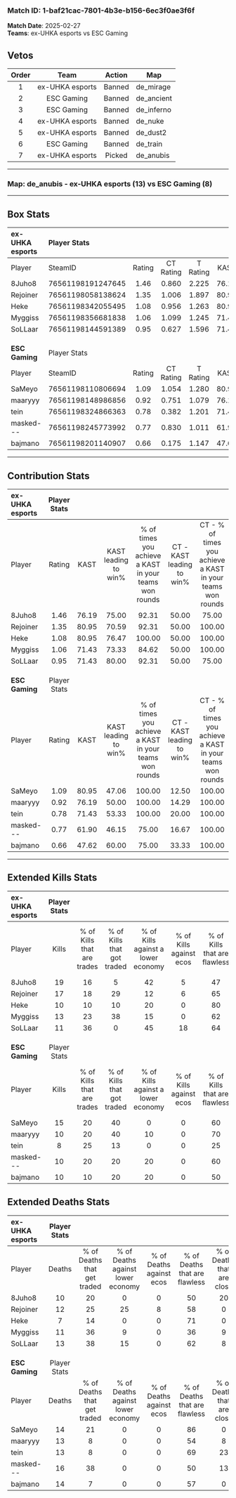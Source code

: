 ### Match ID: 1-baf21cac-7801-4b3e-b156-6ec3f0ae3f6f  
**Match Date**: 2025-02-27  
**Teams**: ex-UHKA esports vs ESC Gaming  

## Vetos  

| Order | Team | Action | Map |
| :---: | :--: | :----: | --- |
| 1 | ex-UHKA esports | Banned | de_mirage |
| 2 | ESC Gaming | Banned | de_ancient |
| 3 | ESC Gaming | Banned | de_inferno |
| 4 | ex-UHKA esports | Banned | de_nuke |
| 5 | ex-UHKA esports | Banned | de_dust2 |
| 6 | ESC Gaming | Banned | de_train |
| 7 | ex-UHKA esports | Picked | de_anubis |

---  

### **Map**: de_anubis - ex-UHKA esports (13) vs ESC Gaming (8)  
---  

## Box Stats  

| **ex-UHKA esports** | Player Stats      |        |           |          |       |      |       |         |        |      |     |
| :- | :- | :-: | :-: | :-: | :-: | :-: | :-: | :-: | :-: | :-: | :-: |
| Player              | SteamID           | Rating | CT Rating | T Rating | KAST  | ADR  | Kills | Assists | Deaths | K/D  | HS% |
| 8Juho8              | 76561198191247645 |  1.46  |   0.860   |  2.225   | 76.19 | 93.4 |  19   |    3    |   10   | 1.90 | 42  |
| Rejoiner            | 76561198058138624 |  1.35  |   1.006   |  1.897   | 80.95 | 89.9 |  17   |    4    |   12   | 1.42 | 52  |
| Heke                | 76561198342055495 |  1.08  |   0.956   |  1.263   | 80.95 | 49.1 |  10   |    7    |   7    | 1.43 | 10  |
| Myggiss             | 76561198356681838 |  1.06  |   1.099   |  1.245   | 71.43 | 60.2 |  13   |    7    |   11   | 1.18 | 46  |
| SoLLaar             | 76561198144591389 |  0.95  |   0.627   |  1.596   | 71.43 | 70.0 |  11   |    5    |   13   | 0.85 | 36  |
|                     |                   |        |           |          |       |      |       |         |        |      |     |
|                     |                   |        |           |          |       |      |       |         |        |      |     |
|                     |                   |        |           |          |       |      |       |         |        |      |     |
| **ESC Gaming**      | Player Stats      |        |           |          |       |      |       |         |        |      |     |
| Player              | SteamID           | Rating | CT Rating | T Rating | KAST  | ADR  | Kills | Assists | Deaths | K/D  | HS% |
| SaMeyo              | 76561198110806694 |  1.09  |   1.054   |  1.280   | 80.95 | 50.7 |  15   |    2    |   14   | 1.07 | 26  |
| maaryyy             | 76561198148986856 |  0.92  |   0.751   |  1.079   | 76.19 | 62.6 |  10   |    4    |   13   | 0.77 | 80  |
| tein                | 76561198324866363 |  0.78  |   0.382   |  1.201   | 71.43 | 57.3 |   8   |    4    |   13   | 0.62 | 62  |
| masked---           | 76561198245773992 |  0.77  |   0.830   |  1.011   | 61.90 | 71.8 |  10   |    5    |   16   | 0.63 | 70  |
| bajmano             | 76561198201140907 |  0.66  |   0.175   |  1.147   | 47.62 | 57.2 |  10   |    2    |   14   | 0.71 | 50  |
---  

## Contribution Stats  

| **ex-UHKA esports** | Player Stats |       |                      |                                                        |                           |                                                             |                          |                                                            |
| :- | :-: | :-: | :-: | :-: | :-: | :-: | :-: | :-: |
| Player              |    Rating    | KAST  | KAST leading to win% | % of times you achieve a KAST in your teams won rounds | CT - KAST leading to win% | CT - % of times you achieve a KAST in your teams won rounds | T - KAST leading to win% | T - % of times you achieve a KAST in your teams won rounds |
| 8Juho8              |     1.46     | 76.19 |        75.00         |                         92.31                          |           50.00           |                            75.00                            |          90.00           |                           100.00                           |
| Rejoiner            |     1.35     | 80.95 |        70.59         |                         92.31                          |           50.00           |                           100.00                            |          88.89           |                           88.89                            |
| Heke                |     1.08     | 80.95 |        76.47         |                         100.00                         |           50.00           |                           100.00                            |          100.00          |                           100.00                           |
| Myggiss             |     1.06     | 71.43 |        73.33         |                         84.62                          |           50.00           |                           100.00                            |          100.00          |                           77.78                            |
| SoLLaar             |     0.95     | 71.43 |        80.00         |                         92.31                          |           50.00           |                            75.00                            |          100.00          |                           100.00                           |
|                     |              |       |                      |                                                        |                           |                                                             |                          |                                                            |
|                     |              |       |                      |                                                        |                           |                                                             |                          |                                                            |
|                     |              |       |                      |                                                        |                           |                                                             |                          |                                                            |
| **ESC Gaming**      | Player Stats |       |                      |                                                        |                           |                                                             |                          |                                                            |
| Player              |    Rating    | KAST  | KAST leading to win% | % of times you achieve a KAST in your teams won rounds | CT - KAST leading to win% | CT - % of times you achieve a KAST in your teams won rounds | T - KAST leading to win% | T - % of times you achieve a KAST in your teams won rounds |
| SaMeyo              |     1.09     | 80.95 |        47.06         |                         100.00                         |           12.50           |                           100.00                            |          77.78           |                           100.00                           |
| maaryyy             |     0.92     | 76.19 |        50.00         |                         100.00                         |           14.29           |                           100.00                            |          77.78           |                           100.00                           |
| tein                |     0.78     | 71.43 |        53.33         |                         100.00                         |           20.00           |                           100.00                            |          70.00           |                           100.00                           |
| masked---           |     0.77     | 61.90 |        46.15         |                         75.00                          |           16.67           |                           100.00                            |          71.43           |                           71.43                            |
| bajmano             |     0.66     | 47.62 |        60.00         |                         75.00                          |           33.33           |                           100.00                            |          71.43           |                           71.43                            |
---  

## Extended Kills Stats  

| **ex-UHKA esports** | Player Stats |                            |                            |                                    |                         |                              |                                 |                                       |                    |           |
| :- | :-: | :-: | :-: | :-: | :-: | :-: | :-: | :-: | :-: | :-: |
| Player              |    Kills     | % of Kills that are trades | % of Kills that got traded | % of Kills against a lower economy | % of Kills against ecos | % of Kills that are flawless | % of Kills that are close duels | % of Kills that are assisted by flash | Pistol Round Kills | AWP Kills |
| 8Juho8              |      19      |             16             |             5              |                 42                 |            5            |              47              |               11                |                   5                   |         0          |     3     |
| Rejoiner            |      17      |             18             |             29             |                 12                 |            6            |              65              |               18                |                   6                   |         1          |     0     |
| Heke                |      10      |             10             |             10             |                 20                 |            0            |              80              |               10                |                   0                   |         5          |     0     |
| Myggiss             |      13      |             23             |             38             |                 15                 |            0            |              62              |                0                |                   8                   |         0          |     2     |
| SoLLaar             |      11      |             36             |             0              |                 45                 |           18            |              64              |                0                |                   0                   |         0          |     0     |
|                     |              |                            |                            |                                    |                         |                              |                                 |                                       |                    |           |
|                     |              |                            |                            |                                    |                         |                              |                                 |                                       |                    |           |
|                     |              |                            |                            |                                    |                         |                              |                                 |                                       |                    |           |
| **ESC Gaming**      | Player Stats |                            |                            |                                    |                         |                              |                                 |                                       |                    |           |
| Player              |    Kills     | % of Kills that are trades | % of Kills that got traded | % of Kills against a lower economy | % of Kills against ecos | % of Kills that are flawless | % of Kills that are close duels | % of Kills that are assisted by flash | Pistol Round Kills | AWP Kills |
| SaMeyo              |      15      |             20             |             40             |                 0                  |            0            |              60              |                7                |                   0                   |         7          |     3     |
| maaryyy             |      10      |             20             |             40             |                 10                 |            0            |              70              |               10                |                  20                   |         0          |     1     |
| tein                |      8       |             25             |             13             |                 0                  |            0            |              25              |                0                |                   0                   |         0          |     1     |
| masked---           |      10      |             20             |             20             |                 20                 |            0            |              60              |               20                |                  10                   |         0          |     1     |
| bajmano             |      10      |             10             |             20             |                 20                 |            0            |              50              |                0                |                   0                   |         0          |     2     |
## Extended Deaths Stats  

| **ex-UHKA esports** | Player Stats |                             |                                   |                          |                               |                            |                           |               |
| :- | :-: | :-: | :-: | :-: | :-: | :-: | :-: | :-: |
| Player              |    Deaths    | % of Deaths that get traded | % of Deaths against lower economy | % of Deaths against ecos | % of Deaths that are flawless | % of Deaths that are close | % of Deaths while blinded | Deaths to AWP |
| 8Juho8              |      10      |             20              |                 0                 |            0             |              50               |             20             |             0             |       0       |
| Rejoiner            |      12      |             25              |                25                 |            8             |              58               |             0              |             0             |       2       |
| Heke                |      7       |             14              |                 0                 |            0             |              71               |             0              |             0             |       2       |
| Myggiss             |      11      |             36              |                 9                 |            0             |              36               |             9              |            27             |       1       |
| SoLLaar             |      13      |             38              |                15                 |            0             |              62               |             8              |             0             |       2       |
|                     |              |                             |                                   |                          |                               |                            |                           |               |
|                     |              |                             |                                   |                          |                               |                            |                           |               |
|                     |              |                             |                                   |                          |                               |                            |                           |               |
| **ESC Gaming**      | Player Stats |                             |                                   |                          |                               |                            |                           |               |
| Player              |    Deaths    | % of Deaths that get traded | % of Deaths against lower economy | % of Deaths against ecos | % of Deaths that are flawless | % of Deaths that are close | % of Deaths while blinded | Deaths to AWP |
| SaMeyo              |      14      |             21              |                 0                 |            0             |              86               |             0              |             7             |       0       |
| maaryyy             |      13      |              8              |                 0                 |            0             |              54               |             8              |             8             |       0       |
| tein                |      13      |              8              |                 0                 |            0             |              69               |             23             |             0             |       2       |
| masked---           |      16      |             38              |                 0                 |            0             |              50               |             13             |             0             |       1       |
| bajmano             |      14      |              7              |                 0                 |            0             |              57               |             0              |             7             |       3       |
